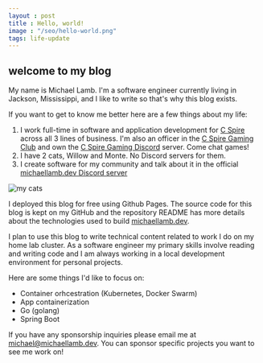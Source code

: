 ```yaml
---
layout : post
title : Hello, world!
image : "/seo/hello-world.png"
tags: life-update
---
```


## welcome to my blog

My name is Michael Lamb. I'm a software engineer currently living in Jackson, Mississippi, and I like to write so that's why this blog exists.

If you want to get to know me better here are a few things about my life:

1. I work full-time in software and application development for [C Spire](https://cspire.com) across all 3 lines of business. I'm also an officer in the [C Spire Gaming Club](https://cspiregaming.com) and own the [C Spire Gaming Discord](https://discord.cspiregaming.com) server. Come chat games!
2. I have 2 cats, Willow and Monte. No Discord servers for them.
3. I create software for my community and talk about it in the official [michaellamb.dev Discord server](https://discord.gg/T2esqjDEVU)

![my cats](/img/my-cats.jpg)

I deployed this blog for free using Github Pages. The source code for this blog is kept on my GitHub and the repository README has more details about the technologies used to build [michaellamb.dev](https://michaellamb.dev).

I plan to use this blog to write technical content related to work I do on my home lab cluster. As a software engineer my primary skills involve reading and writing code and I am always working in a local development environment for personal projects.

Here are some things I'd like to focus on:

- Container orhcestration (Kubernetes, Docker Swarm)
- App containerization
- Go (golang)
- Spring Boot

If you have any sponsorship inquiries please email me at [michael@michaellamb.dev](mailto:michael@michaellamb.dev). You can sponsor specific projects you want to see me work on!

